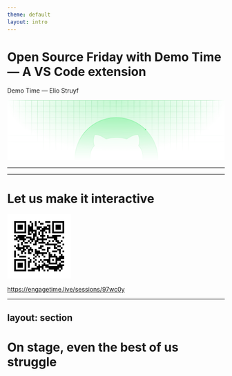 ```yaml
---
theme: default
layout: intro
---
```


# Open Source Friday with Demo Time &mdash; A VS Code extension

Demo Time &mdash; Elio Struyf

![](.demo/assets/featured-v3-new-releases.svg)

<style>
  .slide__content__inner {
    background-image: none !important;

    h1 {
      line-height: 1.2 !important;
    }
    
    p {
      font-family: Monaspace Neon, monospace !important;
      text-transform: uppercase;
      font-weight: 100;
    }

    img { width: 100%; }
  }
</style>

---
---

# Let us make it interactive

![](.demo/assets/session-97wc0y-qr.png)

https://engagetime.live/sessions/97wc0y

<style>
  .slide__content__inner {
    display: flex;
    flex-direction: column;
    justify-content: center;
    align-items: center;

    a {
      color: white !important;
      text-decoration: none !important;
      font-size: 18px;
    }
  }
</style>

---
layout: section
---

# On stage, even the best of us struggle


